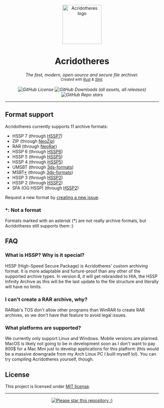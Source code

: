 <p align="center">
  <img src="https://acridotheres.com/favicon.png" height="128" alt="Acridotheres logo">
</p>
<h1 align="center">
  Acridotheres
</h1>
<p align="center"><i>
  The fast, modern, open-source and secure file archiver.<br>
  <sub>
    Created with <a href="https://github.com/rust-lang/rust#readme">Rust</a> &amp; <a href="https://github.com/slint-ui/slint#readme">Slint</a>.
  </sub>
  <br><br>
  <img alt="GitHub License" src="https://img.shields.io/github/license/acridotheres/acridotheres">
  <img alt="GitHub Downloads (all assets, all releases)" src="https://img.shields.io/github/downloads/acridotheres/acridotheres/total">
  <img alt="GitHub Repo stars" src="https://img.shields.io/github/stars/acridotheres/acridotheres?style=flat">
</i></p>

<hr />

## Format support

Acridotheres currently supports 11 archive formats:

- HSSP 7 (through [HSSP7](https://github.com/acridotheres/hssp7))
- ZIP (through [NeoZip](https://github.com/acridotheres/neozip))
- RAR (through [NeoRar](https://github.com/acridotheres/neorar))
- HSSP 6 (through [HSSP6](https://github.com/acridotheres/hssp6))
- HSSP 5 (through [HSSP5](https://github.com/acridotheres/hssp5))
- HSSP 4 (through [HSSP5](https://github.com/acridotheres/hssp5))
- UMSBT (through [3ds-formats](https://github.com/acridotheres/3ds-formats))
- MSBT[*](#-not-a-format) (through [3ds-formats](https://github.com/acridotheres/3ds-formats))
- HSSP 3 (through [HSSP2](https://github.com/acridotheres/hssp2))
- HSSP 2 (through [HSSP2](https://github.com/acridotheres/hssp2))
- SFA (OG HSSP) (through [HSSP2](https://github.com/acridotheres/hssp2))

Request a new format by [creating a new issue](https://github.com/acridotheres/core/issues/new?assignees=Le0X8&labels=format+request&projects=&template=format-request.md&title=Format+support%3A+%3CNAME%3E).

### *: Not a format

Formats marked with an asterisk (*) are not really archive formats, but Acridotheres still supports them :)

## FAQ

### What is HSSP? Why is it special?

HSSP (High-Speed Secure Package) is Acridotheres' custom archiving format. It is more adaptable and furture-proof than any other of the supported archive types. In version 8, it will get rebranded to HIA, the HSSP Infinity Archive as this will be the last update to the file structure and literally will have no limits.

### I can't create a RAR archive, why?

RARlab's TOS don't allow other programs than WinRAR to create RAR archives, so we don't have that feature to avoid legal issues.

### What platforms are supported?

We currently only support Linux and Windows. Mobile versions are planned. MacOS is likely not going to be in development soon as I don't want to pay 800$ for a Mac Mini just to develop applications for this platform (this would be a massive downgrade from my Arch Linux PC I built myself lol). You can try compiling Acridotheres yourself, though.

## License

This project is licensed under [MIT license](LICENSE).

<hr />

<p align="center">
  <a href="#start-of-content">
    <img src="https://banner.acridotheres.com/star.jpg" alt="Please star this repository :)">
  </a>
</p>
